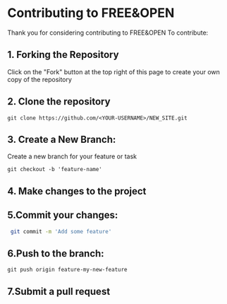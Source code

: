 # Contributing to FREE&OPEN
Thank you for considering contributing to FREE&OPEN 
To contribute:

## 1. Forking the Repository
Click on the "Fork" button at the top right of this page to create your own copy of the repository

## 2. Clone the repository 
```
git clone https://github.com/<YOUR-USERNAME>/NEW_SITE.git
```

## 3. Create a New Branch:
 Create a new branch for your feature or task
```
git checkout -b 'feature-name'
```
## 4. Make changes to the project
## 5.Commit your changes:
```bash
 git commit -m 'Add some feature'
 ```
 ## 6.Push to the branch: 
 ```
 git push origin feature-my-new-feature
 ```
 ## 7.Submit a pull request
